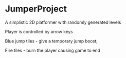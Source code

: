 # JumperProject
A simplistic 2D platformer with randomly generated levels

Player is controlled by arrow keys

Blue jump tiles - give a temporary jump boost,

Fire tiles - burn the player causing game to end
